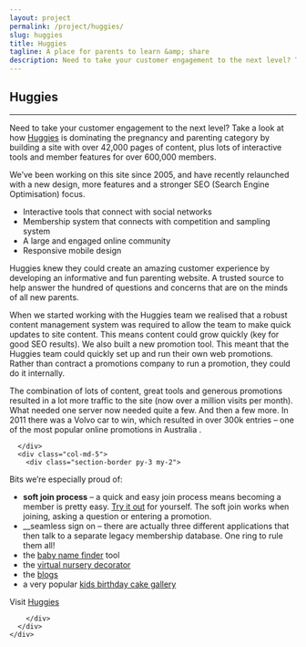 ```yaml
---
layout: project
permalink: /project/huggies/
slug: huggies
title: Huggies
tagline: A place for parents to learn &amp; share
description: Need to take your customer engagement to the next level? Take a look at how Huggies is dominating the pregnancy and parenting category by building a site with over 42,000 pages of content, plus lots of interactive tools and member features for over 600,000 members.
---
```


<section class="pt-3 pb-5">
  <div class="container">
    <div class="row">
      <div class="col-12">
        <h1 class="text-x-large pb-2">Huggies</h1>
        <hr>
      </div>
    </div>
    <div class="row">
      <div class="col-md-7">

Need to take your customer engagement to the next level? Take a look at how <a href="http://www.huggies.com.au/" target="_blank">Huggies</a> is dominating the pregnancy and parenting category by building a site with over 42,000 pages of content, plus lots of interactive tools and member features for over 600,000 members.

We’ve been working on this site since 2005, and have recently relaunched with a new design, more features and a stronger <span class="caps">SEO</span> (Search Engine Optimisation) focus.

* Interactive tools that connect with social networks
* Membership system that connects with competition and sampling system
* A large and engaged online community
* Responsive mobile design

Huggies knew they could create an amazing customer experience by developing an informative and fun parenting website. A trusted source to help answer the hundred of questions and concerns that are on the minds of all new parents.

When we started working with the Huggies team we realised that a robust content management system was required to allow the team to make quick updates to site content. This means content could grow quickly (key for good SEO results). We also built a new promotion tool. This meant that the Huggies team could quickly set up and run their own web promotions. Rather than contract a promotions company to run a promotion, they could do it internally.

The combination of lots of content, great tools and generous promotions resulted in a lot more traffic to the site (now over a million visits per month). What needed one server now needed quite a few. And then a few more. In 2011 there was a Volvo car to win, which resulted in over 300k entries – one of the most popular online promotions in Australia .

      </div>
      <div class="col-md-5">
        <div class="section-border py-3 my-2">

Bits we’re especially proud of:


* __soft join process__ – a quick and easy join process means becoming a member is pretty easy. <a href="http://www.huggies.com.au/join ">Try it out</a> for yourself. The soft join works when joining, asking a question or entering a promotion.
* __seamless sign on</strong> – there are actually three different applications that then talk to a separate legacy membership database. One ring to rule them all!
* the <a href="http://www.huggies.com.au/baby-names/">baby name finder</a>  tool
* the <a href="http://www.huggies.com.au/pregnancy/baby-nursery/baby-room-decorator">virtual nursery decorator</a>
* the <a href="http://www.huggies.com.au/parenting/blog">blogs</a> </li>
* a very popular <a href="http://www.huggies.com.au/kids-birthday-cakes">kids birthday cake gallery</a>


Visit [Huggies](http://www.huggies.com.au/")


        </div>
      </div>
    </div>
  </div>
</section>
